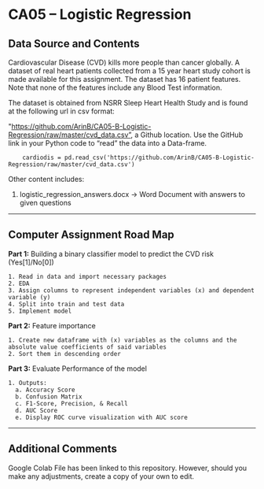 # CA05 – Logistic Regression 
## Data Source and Contents 

Cardiovascular Disease (CVD) kills more people than cancer globally. A dataset of real heart patients collected from a 15 year heart study cohort is made available for this assignment. The dataset has 16 patient features. Note that none of the features include any Blood Test information.

The dataset is obtained from NSRR Sleep Heart Health Study and is found at the following url in csv format: 

"https://github.com/ArinB/CA05-B-Logistic-Regression/raw/master/cvd_data.csv”, a Github location. Use the GitHub link in 
your Python code to “read” the data into a Data-frame. 

        cardiodis = pd.read_csv('https://github.com/ArinB/CA05-B-Logistic-Regression/raw/master/cvd_data.csv') 

Other content includes: 

1. logistic_regression_answers.docx -> Word Document with answers to given questions 

----------------------------------------------------------------------------------------- 
## Computer Assignment Road Map

**Part 1:** Building a binary classifier model to predict the CVD risk (Yes[1]/No[0])

    1. Read in data and import necessary packages 
    2. EDA 
    3. Assign columns to represent independent variables (x) and dependent variable (y)
    4. Split into train and test data 
    5. Implement model  

**Part 2:** Feature importance 

    1. Create new dataframe with (x) variables as the columns and the absolute value coefficients of said variables
    2. Sort them in descending order 

**Part 3:** Evaluate Performance of the model 

    1. Outputs: 
      a. Accuracy Score
      b. Confusion Matrix
      c. F1-Score, Precision, & Recall
      d. AUC Score
      e. Display ROC curve visualization with AUC score 

-----------------------------------------------------------------------------------------
## Additional Comments 
Google Colab File has been linked to this repository.  However, should you make any adjustments, create a copy of your own to edit. 
